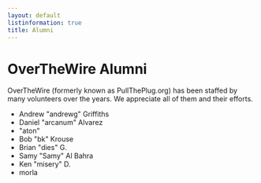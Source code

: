 ```yaml
---
layout: default
listinformation: true
title: Alumni
---
```


OverTheWire Alumni
==================

OverTheWire (formerly known as PullThePlug.org) has been staffed
by many volunteers over the years.  We appreciate all of them and their efforts.

- Andrew "andrewg" Griffiths
- Daniel "arcanum" Alvarez
- "aton"
- Bob "bk" Krouse
- Brian "dies" G.
- Samy "Samy" Al Bahra
- Ken "misery" D.
- morla

